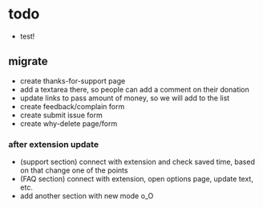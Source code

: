 # todo

- test!

## migrate

- create thanks-for-support page
- add a textarea there, so people can add a comment on their donation
- update links to pass amount of money, so we will add to the list
- create feedback/complain form
- create submit issue form
- create why-delete page/form

### after extension update

- (support section) connect with extension and check saved time, based on that change one of the points
- (FAQ section) connect with extension, open options page, update text, etc.
- add another section with new mode o_O
